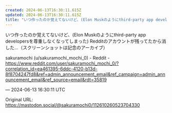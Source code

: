 ```yaml
---
created: 2024-06-13T16:30:11.615Z
updated: 2024-06-13T16:30:11.615Z
title: "いつ作ったのか覚えてないけど、(Elon Muskのようにthird-party app developersを尊重しなくなってしまった) Redditのアカウ[...]"
---
```


<p>いつ作ったのか覚えてないけど、(Elon Muskのようにthird-party app developersを尊重しなくなってしまった) Redditのアカウントが残ってたから消した…（スクリーンショットは記念のアーカイブ）</p><p>sakuramochi (u/sakuramochi_mochi_0) - Reddit - <a href="https://www.reddit.com/user/sakuramochi_mochi_0/?correlation_id=ea461395-6ddc-4120-b13d-8f8704247fd8&amp;ref=admin_announcement_email&amp;ref_campaign=admin_announcement_email&amp;ref_source=email&amp;rdt=35819" target="_blank" rel="nofollow noopener noreferrer" translate="no"><span class="invisible">https://www.</span><span class="ellipsis">reddit.com/user/sakuramochi_mo</span><span class="invisible">chi_0/?correlation_id=ea461395-6ddc-4120-b13d-8f8704247fd8&amp;ref=admin_announcement_email&amp;ref_campaign=admin_announcement_email&amp;ref_source=email&amp;rdt=35819</span></a></p>

&mdash; 2024-06-13 16:30:11 UTC

Original URL: https://mastodon.social/@sakuramochi0/112610260523704330
